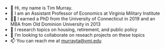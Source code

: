 - 👋 Hi, my name is Tim Murray.
- 🏢 I am an Assistant Professor of Economics at Virginia Military Institute
- 👨‍🎓 I earned a PhD from the University of Connecticut in 2019 and an MBA from Old Dominion University in 2013
- 👀 I research topics on housing, retirement, and public policy 
- 💞️ I’m looking to collaborate on reseach projects on these topics
- 📫 You can reach me at murrayta@vmi.edu
